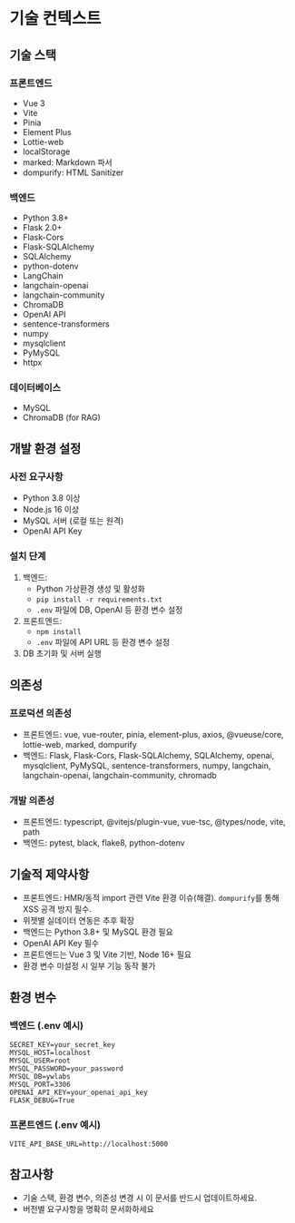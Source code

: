 # 기술 컨텍스트

## 기술 스택
### 프론트엔드
- Vue 3
- Vite
- Pinia
- Element Plus
- Lottie-web
- localStorage
- marked: Markdown 파서
- dompurify: HTML Sanitizer

### 백엔드
- Python 3.8+
- Flask 2.0+
- Flask-Cors
- Flask-SQLAlchemy
- SQLAlchemy
- python-dotenv
- LangChain
- langchain-openai
- langchain-community
- ChromaDB
- OpenAI API
- sentence-transformers
- numpy
- mysqlclient
- PyMySQL
- httpx

### 데이터베이스
- MySQL
- ChromaDB (for RAG)

## 개발 환경 설정
### 사전 요구사항
- Python 3.8 이상
- Node.js 16 이상
- MySQL 서버 (로컬 또는 원격)
- OpenAI API Key

### 설치 단계
1. 백엔드:
   - Python 가상환경 생성 및 활성화
   - `pip install -r requirements.txt`
   - `.env` 파일에 DB, OpenAI 등 환경 변수 설정
2. 프론트엔드:
   - `npm install`
   - `.env` 파일에 API URL 등 환경 변수 설정
3. DB 초기화 및 서버 실행

## 의존성
### 프로덕션 의존성
- 프론트엔드: vue, vue-router, pinia, element-plus, axios, @vueuse/core, lottie-web, marked, dompurify
- 백엔드: Flask, Flask-Cors, Flask-SQLAlchemy, SQLAlchemy, openai, mysqlclient, PyMySQL, sentence-transformers, numpy, langchain, langchain-openai, langchain-community, chromadb

### 개발 의존성
- 프론트엔드: typescript, @vitejs/plugin-vue, vue-tsc, @types/node, vite, path
- 백엔드: pytest, black, flake8, python-dotenv

## 기술적 제약사항
- 프론트엔드: HMR/동적 import 관련 Vite 환경 이슈(해결). `dompurify`를 통해 XSS 공격 방지 필수.
- 위젯별 실데이터 연동은 추후 확장
- 백엔드는 Python 3.8+ 및 MySQL 환경 필요
- OpenAI API Key 필수
- 프론트엔드는 Vue 3 및 Vite 기반, Node 16+ 필요
- 환경 변수 미설정 시 일부 기능 동작 불가

## 환경 변수

### 백엔드 (.env 예시)
```
SECRET_KEY=your_secret_key
MYSQL_HOST=localhost
MYSQL_USER=root
MYSQL_PASSWORD=your_password
MYSQL_DB=ywlabs
MYSQL_PORT=3306
OPENAI_API_KEY=your_openai_api_key
FLASK_DEBUG=True
```

### 프론트엔드 (.env 예시)
```
VITE_API_BASE_URL=http://localhost:5000
```

## 참고사항
- 기술 스택, 환경 변수, 의존성 변경 시 이 문서를 반드시 업데이트하세요.
- 버전별 요구사항을 명확히 문서화하세요 